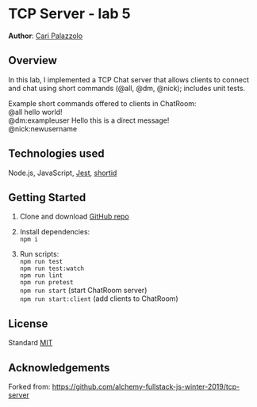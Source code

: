 # TCP Server - lab 5

**Author**: [Cari Palazzolo](https://github.com/caripizza)

## Overview
In this lab, I implemented a TCP Chat server that allows clients to connect and chat using short commands (@all, @dm, @nick); includes unit tests.

Example short commands offered to clients in ChatRoom:\
@all hello world!\
@dm:exampleuser Hello this is a direct message!\
@nick:newusername


## Technologies used
Node.js, JavaScript, [Jest](https://www.npmjs.com/package/jest), [shortid](https://www.npmjs.com/package/shortid)

## Getting Started
1. Clone and download [GitHub repo](https://github.com/caripizza/tcp-server)
1. Install dependencies:\
`npm i`

3. Run scripts:\
`npm run test`\
`npm run test:watch`\
`npm run lint`\
`npm run pretest`\
`npm run start` (start ChatRoom server)\
`npm run start:client` (add clients to ChatRoom)

## License
Standard [MIT](/LICENSE.md)

## Acknowledgements
Forked from: https://github.com/alchemy-fullstack-js-winter-2019/tcp-server
